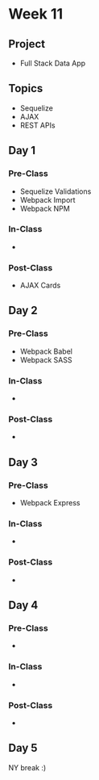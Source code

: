 # Week 11

## Project

* Full Stack Data App

## Topics

* Sequelize
* AJAX
* REST APIs

## Day 1

### Pre-Class

* Sequelize Validations
* Webpack Import
* Webpack NPM

### In-Class

* 
### Post-Class

* AJAX Cards

## Day 2

### Pre-Class

* Webpack Babel
* Webpack SASS

### In-Class

* 
### Post-Class

* 
## Day 3

### Pre-Class

* Webpack Express

### In-Class

* 
### Post-Class

* 
## Day 4

### Pre-Class

* 
### In-Class

* 
### Post-Class

* 
## Day 5

NY break :\)


